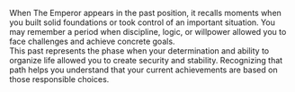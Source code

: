 When The Emperor appears in the past position, it recalls moments when you built solid foundations or took control of an important situation. You may remember a period when discipline, logic, or willpower allowed you to face challenges and achieve concrete goals.  
This past represents the phase when your determination and ability to organize life allowed you to create security and stability. Recognizing that path helps you understand that your current achievements are based on those responsible choices.
